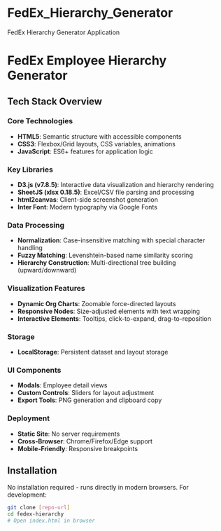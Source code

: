 # FedEx_Hierarchy_Generator
FedEx Hierarchy Generator Application
# FedEx Employee Hierarchy Generator

## Tech Stack Overview

### Core Technologies
- **HTML5**: Semantic structure with accessible components
- **CSS3**: Flexbox/Grid layouts, CSS variables, animations
- **JavaScript**: ES6+ features for application logic

### Key Libraries
- **D3.js (v7.8.5)**: Interactive data visualization and hierarchy rendering
- **SheetJS (xlsx 0.18.5)**: Excel/CSV file parsing and processing
- **html2canvas**: Client-side screenshot generation
- **Inter Font**: Modern typography via Google Fonts

### Data Processing
- **Normalization**: Case-insensitive matching with special character handling
- **Fuzzy Matching**: Levenshtein-based name similarity scoring
- **Hierarchy Construction**: Multi-directional tree building (upward/downward)

### Visualization Features
- **Dynamic Org Charts**: Zoomable force-directed layouts
- **Responsive Nodes**: Size-adjusted elements with text wrapping
- **Interactive Elements**: Tooltips, click-to-expand, drag-to-reposition

### Storage
- **LocalStorage**: Persistent dataset and layout storage

### UI Components
- **Modals**: Employee detail views
- **Custom Controls**: Sliders for layout adjustment
- **Export Tools**: PNG generation and clipboard copy

### Deployment
- **Static Site**: No server requirements
- **Cross-Browser**: Chrome/Firefox/Edge support
- **Mobile-Friendly**: Responsive breakpoints

## Installation
No installation required - runs directly in modern browsers. For development:
```bash
git clone [repo-url]
cd fedex-hierarchy
# Open index.html in browser
```
